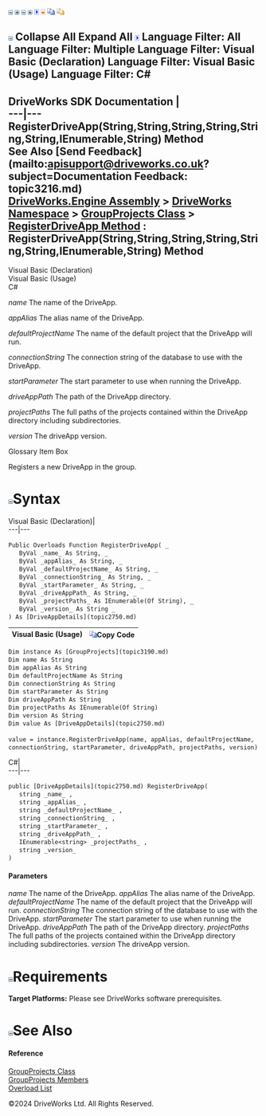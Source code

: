 ![](dotnetimages/collapse.gif) ![](dotnetimages/expand.gif) ![](dotnetimages/collapse.gif) ![](dotnetimages/expand.gif) ![](dotnetimages/drpdown.gif) ![](dotnetimages/drpdown_orange.gif) ![](dotnetimages/copycode.gif) ![](dotnetimages/copycodeHighlight.gif)

![](dotnetimages/collapse.gif) Collapse All Expand All ![](dotnetimages/drpdown.gif) Language Filter: All  Language Filter: Multiple  Language Filter: Visual Basic (Declaration) Language Filter: Visual Basic (Usage) Language Filter: C#  
---  
DriveWorks SDK Documentation  |   
---|---  
RegisterDriveApp(String,String,String,String,String,String,IEnumerable<String>,String) Method   
See Also [Send Feedback](mailto:apisupport@driveworks.co.uk?subject=Documentation Feedback: topic3216.md)  
[DriveWorks.Engine Assembly](topic2156.md) > [DriveWorks Namespace](topic2159.md) > [GroupProjects Class](topic3190.md) > [RegisterDriveApp Method](topic3215.md) : RegisterDriveApp(String,String,String,String,String,String,IEnumerable<String>,String) Method  
---  
  
Visual Basic (Declaration)    
Visual Basic (Usage)    
C# 

_name_
    The name of the DriveApp.

_appAlias_
    The alias name of the DriveApp.

_defaultProjectName_
    The name of the default project that the DriveApp will run.

_connectionString_
    The connection string of the database to use with the DriveApp.

_startParameter_
    The start parameter to use when running the DriveApp.

_driveAppPath_
    The path of the DriveApp directory.

_projectPaths_
    The full paths of the projects contained within the DriveApp directory including subdirectories.

_version_
    The driveApp version.

Glossary Item Box

Registers a new DriveApp in the group. 

# ![](dotnetimages/collapse.gif)Syntax

Visual Basic (Declaration)|   
---|---  
      
    
    Public Overloads Function RegisterDriveApp( _
       ByVal _name_ As String, _
       ByVal _appAlias_ As String, _
       ByVal _defaultProjectName_ As String, _
       ByVal _connectionString_ As String, _
       ByVal _startParameter_ As String, _
       ByVal _driveAppPath_ As String, _
       ByVal _projectPaths_ As IEnumerable(Of String), _
       ByVal _version_ As String _
    ) As [DriveAppDetails](topic2750.md)  
  
Visual Basic (Usage)| ![](dotnetimages/copycode.gif)Copy Code  
---|---  
      
    
    Dim instance As [GroupProjects](topic3190.md)
    Dim name As String
    Dim appAlias As String
    Dim defaultProjectName As String
    Dim connectionString As String
    Dim startParameter As String
    Dim driveAppPath As String
    Dim projectPaths As IEnumerable(Of String)
    Dim version As String
    Dim value As [DriveAppDetails](topic2750.md)
     
    value = instance.RegisterDriveApp(name, appAlias, defaultProjectName, connectionString, startParameter, driveAppPath, projectPaths, version)  
  
C#|   
---|---  
      
    
    public [DriveAppDetails](topic2750.md) RegisterDriveApp( 
       string _name_ ,
       string _appAlias_ ,
       string _defaultProjectName_ ,
       string _connectionString_ ,
       string _startParameter_ ,
       string _driveAppPath_ ,
       IEnumerable<string> _projectPaths_ ,
       string _version_
    )  
  
#### Parameters

 _name_
    The name of the DriveApp.
_appAlias_
    The alias name of the DriveApp.
_defaultProjectName_
    The name of the default project that the DriveApp will run.
_connectionString_
    The connection string of the database to use with the DriveApp.
_startParameter_
    The start parameter to use when running the DriveApp.
_driveAppPath_
    The path of the DriveApp directory.
_projectPaths_
    The full paths of the projects contained within the DriveApp directory including subdirectories.
_version_
    The driveApp version.

# ![](dotnetimages/collapse.gif)Requirements

**Target Platforms:** Please see DriveWorks software prerequisites.

# ![](dotnetimages/collapse.gif)See Also

#### Reference

[GroupProjects Class](topic3190.md)   
[GroupProjects Members](topic3191.md)   
[Overload List](topic3215.md)

©2024 DriveWorks Ltd. All Rights Reserved.
